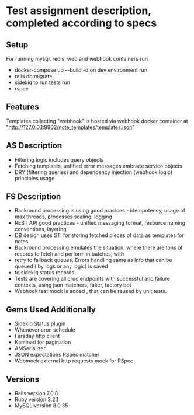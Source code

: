 # Test assignment description, completed according to specs
## Setup
For running mysql, redis, web and webhook containers run
* docker-compose up --build -d
on dev environment run
* rails db:migrate
* sidekiq
to run tests run
* rspec

## Features
Templates collecting "webhook" is hosted via webhook docker container
at "http://127.0.0.1:9902/note_templates/templates.json"

## AS Description
* Filtering logic includes query objects
* Fetching templates, unfified error messages embrace service objects
* DRY (filtering queries) and dependency injection (webhook logic) principles usage

## FS Description
* Backround processing is using good pracices - idempotency, usage of max threads, processes scaling, logging
* REST API good practices - unified messaging format, resource naming conventions, layering
* DB design uses STI for storing fetched pieces of data as templates for notes.
* Backround processing emulates the situation, where there are tons of records to fetch and perform in batches, with
* retry to fallback queues. Errors handling same as info that can be queued ( by logs or any logic) is saved
* to sidekiq status records.
* Tests are covering all crud endpoints with successful and failure contexts, using json matchers, faker, factory bot
* Webhook test mock is added , that can be reused by unit tests.

## Gems Used Additionally
* Sidekiq Status plugin
* Whenever cron schedule
* Faraday http client
* Kaminari for pagination
* AMSerializer
* JSON expectations RSpec matcher
* Webmock external http requests mock for RSpec

## Versions
* Rails version
7.0.8
* Ruby version
3.2.1
* MySQL version
8.0.35
